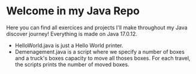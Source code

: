 # Welcome in my Java Repo

Here you can find all exercices and projects I'll make throughout my Java discover journey!
Everything is made on Java 17.0.12.

- HelloWorld.java is just a Hello World printer.
- Demenagement.java is a script where we specify a number of boxes and a truck's boxes capacity to move all thoses boxes.
For each travel, the scripts prints the number of moved boxes.